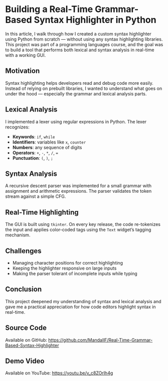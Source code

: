 # Building a Real-Time Grammar-Based Syntax Highlighter in Python

In this article, I walk through how I created a custom syntax highlighter using Python from scratch — without using any syntax highlighting libraries. This project was part of a programming languages course, and the goal was to build a tool that performs both lexical and syntax analysis in real-time with a working GUI.

## Motivation

Syntax highlighting helps developers read and debug code more easily. Instead of relying on prebuilt libraries, I wanted to understand what goes on under the hood — especially the grammar and lexical analysis parts.

## Lexical Analysis

I implemented a lexer using regular expressions in Python. The lexer recognizes:

- **Keywords**: `if`, `while`
- **Identifiers**: variables like `x`, `counter`
- **Numbers**: any sequence of digits
- **Operators**: `+`, `-`, `*`, `/`, `=`
- **Punctuation**: `(`, `)`, `;`

## Syntax Analysis

A recursive descent parser was implemented for a small grammar with assignment and arithmetic expressions. The parser validates the token stream against a simple CFG.

## Real-Time Highlighting

The GUI is built using `tkinter`. On every key release, the code re-tokenizes the input and applies color-coded tags using the `Text` widget’s tagging mechanism.

## Challenges

- Managing character positions for correct highlighting
- Keeping the highlighter responsive on large inputs
- Making the parser tolerant of incomplete inputs while typing

## Conclusion

This project deepened my understanding of syntax and lexical analysis and gave me a practical appreciation for how code editors highlight syntax in real-time.

## Source Code

Available on GitHub: https://github.com/MandallF/Real-Time-Grammar-Based-Syntax-Highlighter

## Demo Video

Available on YouTube: https://youtu.be/v_c8ZOrIh4g
